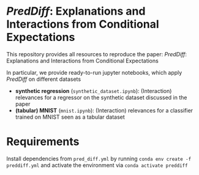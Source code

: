 # *PredDiff*: Explanations and Interactions from Conditional Expectations


This repository provides all resources to reproduce the paper:
*PredDiff*: Explanations and Interactions from Conditional Expectations

In particular, we provide ready-to-run jupyter notebooks, which apply *PredDiff* on different datasets
* **synthetic regression** (`synthetic_dataset.ipynb`): (Interaction) relevances for a regressor on the synthetic dataset discussed in the paper
* **(tabular) MNIST** (`mnist.ipynb`): (Interaction) relevances for a classifier trained on MNIST seen as a tabular dataset

# Requirements
Install dependencies from `pred_diff.yml` by running `conda env create -f preddiff.yml` and activate the environment via `conda activate preddiff`
